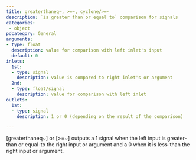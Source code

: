 ```yaml
---
title: greaterthaneq~, >=~, cyclone/>=~
description: `is greater than or equal to` comparison for signals
categories:
 - object
pdcategory: General
arguments:
- type: float
  description: value for comparison with left inlet's input
  default: 0
inlets:
  1st:
  - type: signal
    description: value is compared to right inlet's or argument
  2nd:
  - type: float/signal
    description: value for comparison with left inlet
outlets:
  1st:
  - type: signal
    description: 1 or 0 (depending on the result of the comparison)

---
```


[greaterthaneq~] or [>=~] outputs a 1 signal when the left input is greater-than or equal-to the right input or argument and a 0 when it is less-than the right input or argument.

